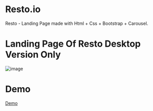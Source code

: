 # Resto.io
Resto - Landing Page made with Html + Css + Bootstrap + Carousel.

# Landing Page Of Resto Desktop Version Only
![image](https://user-images.githubusercontent.com/72326424/185051453-2e799b74-cf12-49ea-bbc1-3d36f953ef26.png)

# Demo
 <a href="https://yohanamarlina.github.io/Resto/" rel="nofollow noreferrer">Demo</a>
